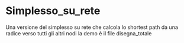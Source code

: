 # Simplesso_su_rete
Una versione del simplesso su rete che calcola lo shortest path da una radice verso tutti gli altri nodi
la demo è il file disegna_totale 
